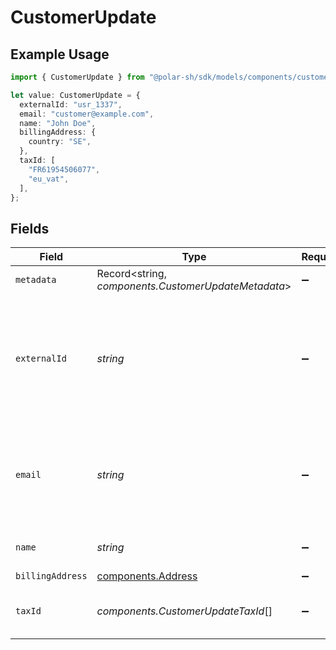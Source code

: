 # CustomerUpdate

## Example Usage

```typescript
import { CustomerUpdate } from "@polar-sh/sdk/models/components/customerupdate.js";

let value: CustomerUpdate = {
  externalId: "usr_1337",
  email: "customer@example.com",
  name: "John Doe",
  billingAddress: {
    country: "SE",
  },
  taxId: [
    "FR61954506077",
    "eu_vat",
  ],
};
```

## Fields

| Field                                                                                                              | Type                                                                                                               | Required                                                                                                           | Description                                                                                                        | Example                                                                                                            |
| ------------------------------------------------------------------------------------------------------------------ | ------------------------------------------------------------------------------------------------------------------ | ------------------------------------------------------------------------------------------------------------------ | ------------------------------------------------------------------------------------------------------------------ | ------------------------------------------------------------------------------------------------------------------ |
| `metadata`                                                                                                         | Record<string, *components.CustomerUpdateMetadata*>                                                                | :heavy_minus_sign:                                                                                                 | N/A                                                                                                                |                                                                                                                    |
| `externalId`                                                                                                       | *string*                                                                                                           | :heavy_minus_sign:                                                                                                 | The ID of the customer in your system. This must be unique within the organization. Once set, it can't be updated. | usr_1337                                                                                                           |
| `email`                                                                                                            | *string*                                                                                                           | :heavy_minus_sign:                                                                                                 | The email address of the customer. This must be unique within the organization.                                    | customer@example.com                                                                                               |
| `name`                                                                                                             | *string*                                                                                                           | :heavy_minus_sign:                                                                                                 | The name of the customer.                                                                                          | John Doe                                                                                                           |
| `billingAddress`                                                                                                   | [components.Address](../../models/components/address.md)                                                           | :heavy_minus_sign:                                                                                                 | N/A                                                                                                                |                                                                                                                    |
| `taxId`                                                                                                            | *components.CustomerUpdateTaxId*[]                                                                                 | :heavy_minus_sign:                                                                                                 | N/A                                                                                                                | [<br/>"911144442",<br/>"us_ein"<br/>]                                                                              |